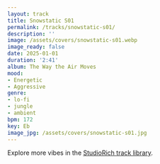 ```yaml
---
layout: track
title: Snowstatic S01
permalink: /tracks/snowstatic-s01/
description: ''
image: /assets/covers/snowstatic-s01.webp
image_ready: false
date: 2025-01-01
duration: '2:41'
album: The Way the Air Moves
mood:
- Energetic
- Aggressive
genre:
- lo-fi
- jungle
- ambient
bpm: 172
key: Eb
image_jpg: /assets/covers/snowstatic-s01.jpg
---
```


Explore more vibes in the [StudioRich track library](/tracks/).
